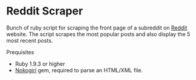 # Reddit Scraper

Bunch of ruby script for scraping the front page of a subreddit on [Reddit](www.reddit.com) website.
The script scrapes the most popular posts and also display the 5 most recent posts.

Prequisites
* Ruby 1.9.3 or higher
* [Nokogiri](https://github.com/sparklemotion/nokogiri) gem, required to parse an HTML/XML file.



